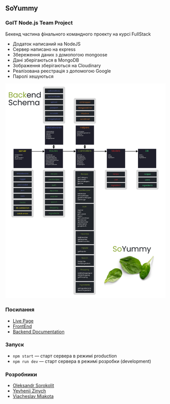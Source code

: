 ## SoYummy

### GoIT Node.js Team Project

Бекенд частина фінального командного проекту на курсі FullStack

- Додаток написаний на NodeJS
- Сервер написано на express
- Збереження даних з домопогою mongoose
- Дані зберігаються в MongoDB
- Зображення зберігаються на Cloudinary
- Реалізована реєстрація з допомогою Google
- Паролі хешуються

![Схема додатку](./assets/SoYummy_Backend.webp)

### Посилання

- [Live Page ](https://romaniv2511.github.io/so-yummy/)
- [FrontEnd ](https://github.com/romaniv2511/so-yummy)
- [Backend Documentation ](https://documenter.getpostman.com/view/23897391/2s93RUuBoH)

### Запуск

- `npm start` &mdash; старт сервера в режимі production
- `npm run dev` &mdash; старт сервера в режимі розробки (development)

### Розробники

- [Oleksandr Sorokolit](https://github.com/Alex-Sorokolit)
- [Yevhenii Zinych](https://github.com/YevheniiZinych)
- [Viacheslav Miakota](https://github.com/ViacheslavMiakota)
